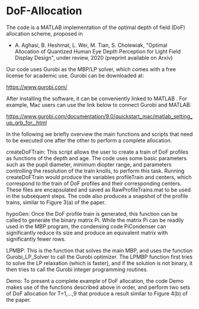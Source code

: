 # DoF-Allocation
The code is a MATLAB implementation of the optimal depth of field (DoF) allocation scheme, proposed in

- A. Aghasi, B. Heshmat, L. Wei, M. Tian, S. Cholewiak, "Optimal Allocation of Quantized Human Eye Depth Perception for Light Field Display Design", under review, 2020 (preprint available on Arxiv)

Our code uses Gurobi as the MBP/LP solver, which comes with a free license for academic use. Gurobi can be downloaded at:

https://www.gurobi.com/

After installing the software, it can be conveniently linked to MATLAB . For example, Mac users can use the link below to connect Gurobi and MATLAB:

https://www.gurobi.com/documentation/9.0/quickstart_mac/matlab_setting_up_grb_for_.html


In the following we briefly overview the main functions and scripts that need to be executed one after the other to perform a complete allocation. 

createDoFTrain: This script allows the user to create a train of DoF profiles as functions of the depth and age. The code uses some basic parameters such as the pupil diameter,  minimum diopter range, and parameters controlling the resolution of the train knolls, to perform this task. Running createDoFTrain would produce the variables profileTrain and centers, which correspond to the train of DoF profiles and their corresponding centers. These files are encapsulated and saved as RawProfileTrains.mat to be used in the subsequent steps. The code also produces a snapshot of the profile trains, similar to Figure 3(a) of the paper. 

hypoGen: Once the DoF profile train is generated, this function can be called to generate the binary matrix Pi. While the matrix Pi can be readily used in the MBP program, the condensing code PiCondenser can significantly reduce its size and produce an equivalent matrix with significantly fewer rows. 

LPMBP: This is the function that solves the main MBP, and uses the function Gurobi_LP_Solver to call the Gurobi optimizer. The LPMBP function first tries to solve the LP relaxation (which is faster), and if the solution is not binary, it then tries to call the Gurobi integer programming routines. 

Demo: To present a complete example of DoF allocation, the code Demo makes use of the functions described above in order, and perform two sets of DoF allocation for T=1,...,9 that produce a result similar to Figure 4(b) of the paper.  
